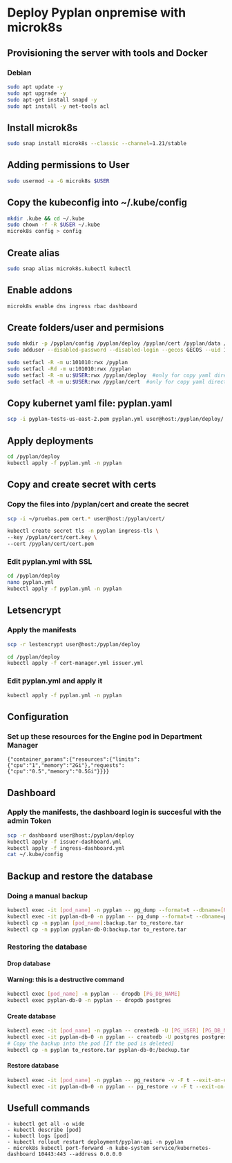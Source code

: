 # Deploy Pyplan onpremise with microk8s

## Provisioning the server with tools and Docker

### Debian
```bash
sudo apt update -y
sudo apt upgrade -y
sudo apt-get install snapd -y
sudo apt install -y net-tools acl
```
    
## Install microk8s
```bash
sudo snap install microk8s --classic --channel=1.21/stable
```
    
## Adding permissions to User
```bash
sudo usermod -a -G microk8s $USER
```
    
## Copy the kubeconfig into ~/.kube/config
```bash
mkdir .kube && cd ~/.kube
sudo chown -f -R $USER ~/.kube
microk8s config > config
```

## Create alias

```bash
sudo snap alias microk8s.kubectl kubectl
```

## Enable addons

```bash
microk8s enable dns ingress rbac dashboard
 ```

## Create folders/user and permisions

```bash
sudo mkdir -p /pyplan/config /pyplan/deploy /pyplan/cert /pyplan/data /pyplan/data/logs /pyplan/data/logs/api /pyplan/data/engine 
sudo adduser --disabled-password --disabled-login --gecos GECOS --uid 101010 pyplan_exec

sudo setfacl -R -m u:101010:rwx /pyplan
sudo setfacl -Rd -m u:101010:rwx /pyplan
sudo setfacl -R -m u:$USER:rwx /pyplan/deploy  #only for copy yaml direct to this folder
sudo setfacl -R -m u:$USER:rwx /pyplan/cert  #only for copy yaml direct to this folder
```

## Copy kubernet yaml file: pyplan.yaml
```bash
scp -i pyplan-tests-us-east-2.pem pyplan.yml user@host:/pyplan/deploy/
```

## Apply deployments
```bash
cd /pyplan/deploy
kubectl apply -f pyplan.yml -n pyplan
```

## Copy and create secret with certs
### Copy the files into /pyplan/cert and create the secret
```bash
scp -i ~/pruebas.pem cert.* user@host:/pyplan/cert/

kubectl create secret tls -n pyplan ingress-tls \
--key /pyplan/cert/cert.key \
--cert /pyplan/cert/cert.pem
```
### Edit pyplan.yml with SSL 
```bash
cd /pyplan/deploy
nano pyplan.yml
kubectl apply -f pyplan.yml -n pyplan
```    

## Letsencrypt
### Apply the manifests
```bash
scp -r lestencrypt user@host:/pyplan/deploy

cd /pyplan/deploy
kubectl apply -f cert-manager.yml issuer.yml
``` 
### Edit pyplan.yml and apply it
```bash
kubectl apply -f pyplan.yml -n pyplan
``` 

## Configuration 

### Set up these resources for the Engine pod in Department Manager
    {"container_params":{"resources":{"limits":{"cpu":"1","memory":"2Gi"},"requests":{"cpu":"0.5","memory":"0.5Gi"}}}}

## Dashboard 
### Apply the manifests, the dashboard login is succesful with the admin Token
```bash
scp -r dashboard user@host:/pyplan/deploy
kubectl apply -f issuer-dashboard.yml
kubectl apply -f ingress-dashboard.yml
cat ~/.kube/config
```

## Backup and restore the database

### Doing a manual backup
```bash
kubectl exec -it [pod_name] -n pyplan -- pg_dump --format=t --dbname=[PG_DB_NAME]--username=[PG_USER]--file=backup.tar
kubectl exec -it pyplan-db-0 -n pyplan -- pg_dump --format=t --dbname=postgres --username=postgres --file=backup.tar
kubectl cp -n pyplan [pod_name]:backup.tar to_restore.tar
kubectl cp -n pyplan pyplan-db-0:backup.tar to_restore.tar
```
### Restoring the database
#### Drop database 
#### Warning: this is a destructive command
```bash
kubectl exec [pod_name] -n pyplan -- dropdb [PG_DB_NAME]
kubectl exec pyplan-db-0 -n pyplan -- dropdb postgres
```
#### Create database
```bash
kubectl exec -it [pod_name] -n pyplan -- createdb -U [PG_USER] [PG_DB_NAME]
kubectl exec -it pyplan-db-0 -n pyplan -- createdb -U postgres postgres
# Copy the backup into the pod [If the pod is deleted]
kubectl cp -n pyplan to_restore.tar pyplan-db-0:/backup.tar
```
#### Restore database
```bash
kubectl exec -it [pod_name] -n pyplan -- pg_restore -v -F t --exit-on-error -d [PG_DB_NAME] -U [PG_USER] backup.tar
kubectl exec -it pyplan-db-0 -n pyplan -- pg_restore -v -F t --exit-on-error -d postgres -U postgres backup.tar
```

## Usefull commands

    - kubectl get all -o wide
    - kubectl describe [pod]
    - kubectl logs [pod]
    - kubectl rollout restart deployment/pyplan-api -n pyplan
    - microk8s kubectl port-forward -n kube-system service/kubernetes-dashboard 10443:443 --address 0.0.0.0

